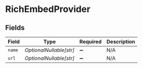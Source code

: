 # RichEmbedProvider


## Fields

| Field                   | Type                    | Required                | Description             |
| ----------------------- | ----------------------- | ----------------------- | ----------------------- |
| `name`                  | *OptionalNullable[str]* | :heavy_minus_sign:      | N/A                     |
| `url`                   | *OptionalNullable[str]* | :heavy_minus_sign:      | N/A                     |